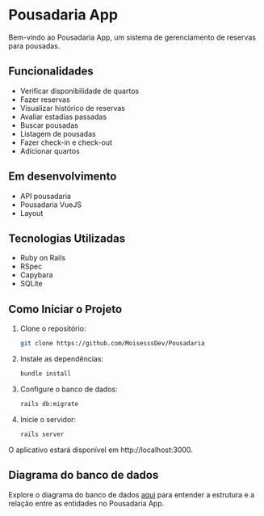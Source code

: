 # Pousadaria App

Bem-vindo ao Pousadaria App, um sistema de gerenciamento de reservas para pousadas.

## Funcionalidades

- Verificar disponibilidade de quartos
- Fazer reservas
- Visualizar histórico de reservas
- Avaliar estadias passadas
- Buscar pousadas
- Listagem de pousadas
- Fazer check-in e check-out
- Adicionar quartos

## Em desenvolvimento

- API pousadaria
- Pousadaria VueJS
- Layout

## Tecnologias Utilizadas

- Ruby on Rails
- RSpec
- Capybara
- SQLite

## Como Iniciar o Projeto

1. Clone o repositório:

   ```bash
   git clone https://github.com/MoisesssDev/Pousadaria
   ```

2. Instale as dependências:

    ```bash
    bundle install
    ```

3. Configure o banco de dados:

    ```bash
    rails db:migrate
    ```


4. Inicie o servidor:

    ```bash
    rails server
    ```


O aplicativo estará disponível em http://localhost:3000.

## Diagrama do banco de dados

Explore o diagrama do banco de dados [aqui](https://dbdiagram.io/d/656f34e656d8064ca06ddd9f) para entender a estrutura e a relação entre as entidades no Pousadaria App. 
